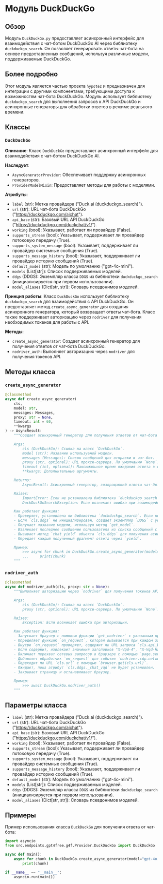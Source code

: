 # Модуль DuckDuckGo

## Обзор

Модуль `DuckDuckGo.py` предоставляет асинхронный интерфейс для взаимодействия с чат-ботом DuckDuckGo AI через библиотеку `duckduckgo_search`. Он позволяет генерировать ответы чат-бота на основе предоставленных сообщений, используя различные модели, поддерживаемые DuckDuckGo.

## Более подробно

Этот модуль является частью проекта `hypotez` и предназначен для интеграции с другими компонентами, требующими доступа к возможностям чат-бота DuckDuckGo. Модуль использует библиотеку `duckduckgo_search` для выполнения запросов к API DuckDuckGo и асинхронные генераторы для обработки ответов в режиме реального времени.

## Классы

### `DuckDuckGo`

**Описание**: Класс `DuckDuckGo` предоставляет асинхронный интерфейс для взаимодействия с чат-ботом DuckDuckGo AI.

**Наследует**:
- `AsyncGeneratorProvider`: Обеспечивает поддержку асинхронных генераторов.
- `ProviderModelMixin`: Предоставляет методы для работы с моделями.

**Атрибуты**:
- `label` (str): Метка провайдера ("Duck.ai (duckduckgo_search)").
- `url` (str): URL чат-бота DuckDuckGo ("https://duckduckgo.com/aichat").
- `api_base` (str): Базовый URL API DuckDuckGo ("https://duckduckgo.com/duckchat/v1/").
- `working` (bool): Указывает, работает ли провайдер (False).
- `supports_stream` (bool): Указывает, поддерживает ли провайдер потоковую передачу (True).
- `supports_system_message` (bool): Указывает, поддерживает ли провайдер системные сообщения (True).
- `supports_message_history` (bool): Указывает, поддерживает ли провайдер историю сообщений (True).
- `default_model` (str): Модель по умолчанию ("gpt-4o-mini").
- `models` (List[str]): Список поддерживаемых моделей.
- `ddgs` (DDGS): Экземпляр класса `DDGS` из библиотеки `duckduckgo_search` (инициализируется при первом использовании).
- `model_aliases` (Dict[str, str]): Словарь псевдонимов моделей.

**Принцип работы**:
Класс `DuckDuckGo` использует библиотеку `duckduckgo_search` для взаимодействия с API DuckDuckGo. Он предоставляет метод `create_async_generator` для создания асинхронного генератора, который возвращает ответы чат-бота. Класс также поддерживает авторизацию через `nodriver` для получения необходимых токенов для работы с API.

**Методы**:
- `create_async_generator`: Создает асинхронный генератор для получения ответов от чат-бота DuckDuckGo.
- `nodriver_auth`: Выполняет авторизацию через `nodriver` для получения токенов API.

## Методы класса

### `create_async_generator`

```python
@classmethod
async def create_async_generator(
    cls,
    model: str,
    messages: Messages,
    proxy: str = None,
    timeout: int = 60,
    **kwargs
) -> AsyncResult:
    """Создает асинхронный генератор для получения ответов от чат-бота DuckDuckGo.

    Args:
        cls (DuckDuckGo): Ссылка на класс `DuckDuckGo`.
        model (str): Название используемой модели.
        messages (Messages): Список сообщений для отправки в чат-бот.
        proxy (str, optional): URL прокси-сервера. По умолчанию `None`.
        timeout (int, optional): Максимальное время ожидания ответа в секундах. По умолчанию 60.
        **kwargs: Дополнительные аргументы.

    Returns:
        AsyncResult: Асинхронный генератор, возвращающий ответы чат-бота.

    Raises:
        ImportError: Если не установлена библиотека `duckduckgo_search`.
        DuckDuckGoSearchException: Если возникает ошибка при взаимодействии с API DuckDuckGo.

    Как работает функция:
    - Проверяет, установлена ли библиотека `duckduckgo_search`. Если нет, вызывает исключение `ImportError`.
    - Если `cls.ddgs` не инициализирован, создает экземпляр `DDGS` с указанными параметрами прокси и таймаута.
    - Получает название модели, используя метод `get_model`.
    - Извлекает последнее сообщение пользователя из списка сообщений с помощью функции `get_last_user_message`.
    - Вызывает метод `chat_yield` объекта `cls.ddgs` для получения асинхронного генератора ответов.
    - Передает каждый полученный фрагмент ответа через `yield`.

    Пример:
        >>> async for chunk in DuckDuckGo.create_async_generator(model="gpt-4o-mini", messages=[{"role": "user", "content": "Привет"}]):
        ...     print(chunk)
    """
```

### `nodriver_auth`

```python
@classmethod
async def nodriver_auth(cls, proxy: str = None):
    """Выполняет авторизацию через `nodriver` для получения токенов API.

    Args:
        cls (DuckDuckGo): Ссылка на класс `DuckDuckGo`.
        proxy (str, optional): URL прокси-сервера. По умолчанию `None`.

    Raises:
        Exception: Если возникает ошибка при авторизации.

    Как работает функция:
    - Запускает браузер с помощью функции `get_nodriver` с указанным прокси.
    - Определяет функцию `on_request`, которая вызывается при каждом запросе.
    - Внутри `on_request` проверяет, содержит ли URL запроса `cls.api_base`.
    - Если содержит, извлекает значения заголовков "X-Vqd-4", "X-Vqd-Hash-1" и "F-Fe-Version" и сохраняет их в атрибутах `cls.ddgs._chat_vqd`, `cls.ddgs._chat_vqd_hash` и `cls.ddgs._chat_xfe` соответственно.
    - Включает перехват сетевых запросов в браузере с помощью `page.send(nodriver.cdp.network.enable())`.
    - Добавляет обработчик `on_request` для события `nodriver.cdp.network.RequestWillBeSent`.
    - Переходит по URL `cls.url` с помощью `browser.get(cls.url)`.
    - Ожидает, пока атрибут `cls.ddgs._chat_vqd` не будет установлен.
    - Закрывает страницу и останавливает браузер.

    Пример:
        >>> await DuckDuckGo.nodriver_auth()
    """
```

## Параметры класса

- `label` (str): Метка провайдера ("Duck.ai (duckduckgo_search)").
- `url` (str): URL чат-бота DuckDuckGo ("https://duckduckgo.com/aichat").
- `api_base` (str): Базовый URL API DuckDuckGo ("https://duckduckgo.com/duckchat/v1/").
- `working` (bool): Указывает, работает ли провайдер (False).
- `supports_stream` (bool): Указывает, поддерживает ли провайдер потоковую передачу (True).
- `supports_system_message` (bool): Указывает, поддерживает ли провайдер системные сообщения (True).
- `supports_message_history` (bool): Указывает, поддерживает ли провайдер историю сообщений (True).
- `default_model` (str): Модель по умолчанию ("gpt-4o-mini").
- `models` (List[str]): Список поддерживаемых моделей.
- `ddgs` (DDGS): Экземпляр класса `DDGS` из библиотеки `duckduckgo_search` (инициализируется при первом использовании).
- `model_aliases` (Dict[str, str]): Словарь псевдонимов моделей.

## Примеры

Пример использования класса `DuckDuckGo` для получения ответа от чат-бота:

```python
import asyncio
from src.endpoints.gpt4free.g4f.Provider.DuckDuckGo import DuckDuckGo

async def main():
    async for chunk in DuckDuckGo.create_async_generator(model="gpt-4o-mini", messages=[{"role": "user", "content": "Привет"}]):
        print(chunk)

if __name__ == "__main__":
    asyncio.run(main())
